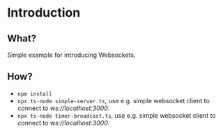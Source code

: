 # Introduction

## What?

Simple example for introducing Websockets.

## How?

* `npm install`
* `npx ts-node simple-server.ts`, use e.g. simple websocket client to connect to *ws://localhost:3000*.
* `npx ts-node timer-broadcast.ts`, use e.g. simple websocket client to connect to *ws://localhost:3000*.
